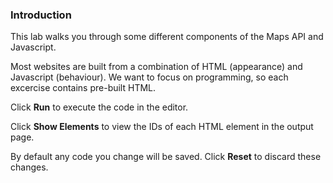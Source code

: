 ### Introduction

This lab walks you through some different components of the Maps API and Javascript.

Most websites are built from a combination of HTML (appearance) and Javascript (behaviour). We want to focus on programming, so each excercise contains pre-built HTML.

Click **Run** to execute the code in the editor.

Click **Show Elements** to view the IDs of each HTML element in the output page.

By default any code you change will be saved. Click **Reset** to discard these changes.
